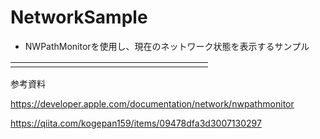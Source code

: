 # NetworkSample

- NWPathMonitorを使用し、現在のネットワーク状態を表示するサンプル

||
|---|
|<img width="300" alt="">|

参考資料

https://developer.apple.com/documentation/network/nwpathmonitor

https://qiita.com/kogepan159/items/09478dfa3d3007130297
